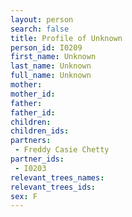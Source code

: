 ```yaml
---
layout: person
search: false
title: Profile of Unknown
person_id: I0209
first_name: Unknown
last_name: Unknown
full_name: Unknown
mother: 
mother_id: 
father: 
father_id: 
children:
children_ids:
partners:
 - Freddy Casie Chetty
partner_ids:
 - I0203
relevant_trees_names:
relevant_trees_ids:
sex: F
---
```


